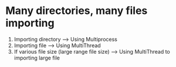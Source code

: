 # Many directories, many files importing
1. Importing directory --> Using Multiprocess
2. Importing file --> Using MultiThread
3. If various file size (large range file size) --> Using MultiThread to importing large file
